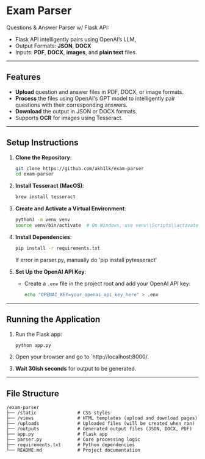 # **Exam Parser**

Questions & Answer Parser w/ Flask API:

- Flask API intelligently pairs using OpenAI’s LLM, 
- Output Formats: **JSON**, **DOCX** 
- Inputs: **PDF**, **DOCX**, **images**, and **plain text** files.
---

## **Features**

- **Upload** question and answer files in PDF, DOCX, or image formats.
- **Process** the files using OpenAI's GPT model to intelligently pair questions with their corresponding answers.
- **Download** the output in JSON or DOCX formats.
- Supports **OCR** for images using Tesseract.

---

## **Setup Instructions**

1. **Clone the Repository**:
   ```bash
   git clone https://github.com/akh1lk/exam-parser
   cd exam-parser
   ```

2. **Install Tesseract (MacOS)**:
   ```bash
   brew install tesseract
   ```

3. **Create and Activate a Virtual Environment**:
   ```bash
   python3 -m venv venv
   source venv/bin/activate  # On Windows, use venv\\Scripts\\activate
   ```

4. **Install Dependencies**:
   ```bash
   pip install -r requirements.txt
   ```
   If error in parser.py, manually do 'pip install pytesseract'

5. **Set Up the OpenAI API Key**:
   - Create a `.env` file in the project root and add your OpenAI API key:
     ```bash
     echo "OPENAI_KEY=your_openai_api_key_here" > .env
     ```
---

## **Running the Application**

1. Run the Flask app:
   ```bash
   python app.py
   ```

2. Open your browser and go to `http://localhost:8000/.

3. **Wait 30ish seconds** for output to be generated.

---

## **File Structure**

```
/exam-parser
├── /static               # CSS styles
├── /views                # HTML templates (upload and download pages)
├── /uploads              # Uploaded files (will be created when ran)
├── /outputs              # Generated output files (JSON, DOCX, PDF)
├── app.py                # Flask app
├── parser.py             # Core processing logic
├── requirements.txt      # Python dependencies
└── README.md             # Project documentation
```
